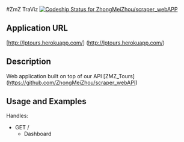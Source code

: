 #ZmZ TraViz [ ![Codeship Status for ZhongMeiZhou/scraper_webAPP](https://codeship.com/projects/920f1ef0-6816-0133-7696-460d97cd31f0/status?branch=master)](https://codeship.com/projects/114184)

## Application URL

 [http://lptours.herokuapp.com/] (http://lptours.herokuapp.com/)
 
## Description

Web application built on top of our API [ZMZ_Tours] (https://github.com/ZhongMeiZhou/scraper_webAPI)

## Usage and Examples
Handles:

- GET /
  - Dashboard
